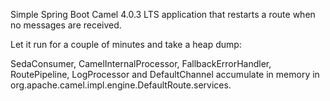 Simple Spring Boot Camel 4.0.3 LTS application that restarts a route when no messages are received.

Let it run for a couple of minutes and take a heap dump: 

SedaConsumer, CamelInternalProcessor, FallbackErrorHandler, RoutePipeline, LogProcessor and DefaultChannel accumulate in memory in org.apache.camel.impl.engine.DefaultRoute.services. 